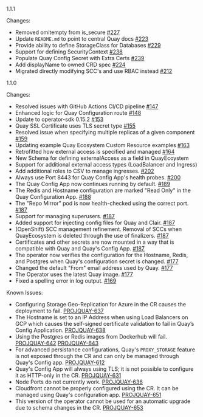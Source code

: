 1.1.1

Changes:

- Removed omitempty from is_secure
  [#227](https://github.com/redhat-cop/quay-operator/pull/227)
- Update `README.md` to point to central Quay docs
  [#223](https://github.com/redhat-cop/quay-operator/pull/223)
- Provide ability to define StorageClass for Databases
  [#229](https://github.com/redhat-cop/quay-operator/pull/229)
- Support for defining SecurityContext
  [#238](https://github.com/redhat-cop/quay-operator/pull/238)
- Populate Quay Config Secret with Extra Certs
  [#239](https://github.com/redhat-cop/quay-operator/pull/239)
- Add displayName to owned CRD spec
  [#224](https://github.com/redhat-cop/quay-operator/pull/224)
- Migrated directly modifying SCC's and use RBAC instead
  [#212](https://github.com/redhat-cop/quay-operator/pull/212)

1.1.0

Changes:

- Resolved issues with GitHub Actions CI/CD pipeline
  [#147](https://github.com/redhat-cop/quay-operator/pull/147)
- Enhanced logic for Quay Configuration route
  [#148](https://github.com/redhat-cop/quay-operator/pull/148) 
- Update to operator-sdk 0.15.2
  [#153](https://github.com/redhat-cop/quay-operator/pull/153)
- Quay SSL Certificate uses TLS secret type
  [#155](https://github.com/redhat-cop/quay-operator/pull/155)
- Resolved issue when specifying multiple replicas of a given component
  [#159](https://github.com/redhat-cop/quay-operator/pull/159)
- Updating example Quay Ecosystem Custom Resource examples
  [#163](https://github.com/redhat-cop/quay-operator/pull/163)
- Retrofitted how external access is specified and managed
  [#164](https://github.com/redhat-cop/quay-operator/pull/164)
- New Schema for defining externalAccess as a field in QuayEcoystem
- Support for additional external access types (LoadBalancer and Ingress) 
- Add additional roles to CSV to manage ingresses.
  [#202](https://github.com/redhat-cop/quay-operator/pull/202)
- Always use Port 8443 for Quay Config App's health probes.
  [#200](https://github.com/redhat-cop/quay-operator/pull/200)
- The Quay Config App now continues running by default.
  [#189](https://github.com/redhat-cop/quay-operator/pull/189)
- The Redis and Hostname configuration are marked "Read Only" in the Quay
  Configuration App.
  [#188](https://github.com/redhat-cop/quay-operator/pull/188)
- The "Repo Mirror" pod is now health-checked using the correct port.
  [#187](https://github.com/redhat-cop/quay-operator/pull/187)
- Support for managing superusers.
  [#187](https://github.com/redhat-cop/quay-operator/pull/187)
- Added support for injecting config files for Quay and Clair.
  [#187](https://github.com/redhat-cop/quay-operator/pull/187)
- (OpenShift) SCC management refinement. Removal of SCCs when QuayEcosystem is
  deleted through the use of finalizers.
  [#187](https://github.com/redhat-cop/quay-operator/pull/187)
- Certificates and other secrets are now mounted in a way that is compatible
  with Quay and Quay's Config App.
  [#187](https://github.com/redhat-cop/quay-operator/pull/187)
- The operator now verifies the configuration for the Hostname, Redis, and
  Postgres when Quay's configuration secret is changed.
  [#177](https://github.com/redhat-cop/quay-operator/pull/177)
- Changed the default "From" email address used by Quay.
  [#177](https://github.com/redhat-cop/quay-operator/pull/177)
- The Operator uses the latest Quay image.
  [#177](https://github.com/redhat-cop/quay-operator/pull/177)
- Fixed a spelling error in log output.
  [#169](https://github.com/redhat-cop/quay-operator/pull/169)

Known Issues:

- Configuring Storage Geo-Replication for Azure in the CR causes the deployment
  to fail. [PROJQUAY-637](https://issues.redhat.com/browse/PROJQUAY-637)
- The Hostname is set to an IP Address when using Load Balancers on GCP which
  causes the self-signed certificate validation to fail in Quay’s Config
  Application. [PROJQUAY-638](https://issues.redhat.com/browse/PROJQUAY-638)
- Using the Postgres or Redis images from Dockerhub will fail.
  [PROJQUAY-642](https://issues.redhat.com/browse/PROJQUAY-642)
  [PROJQUAY-643](https://issues.redhat.com/browse/PROJQUAY-643)
- For advanced persistance configurations, Quay's `PROXY_STORAGE` feature is
  not exposed through the CR and can only be managed through Quay's Config app.
  [PROJQUAY-612](https://issues.redhat.com/browse/PROJQUAY-612)
- Quay's Config App will always using TLS; it is not possible to configure it
  as HTTP-only in the CR.
  [PROJQUAY-631](https://issues.redhat.com/browse/PROJQUAY-631)
- Node Ports do not currently work. 
  [PROJQUAY-636](https://issues.redhat.com/browse/PROJQUAY-636)
- Cloudfront cannot be properly configured using the CR. It can be managed
  using Quay's configuration app.
  [PROJQUAY-651](https://issues.redhat.com/browse/PROJQUAY-651)
- This version of the operator cannot be used for an automatic upgrade due to
  schema changes in the CR. 
  [PROJQUAY-653](https://issues.redhat.com/browse/PROJQUAY-653)

